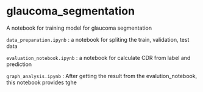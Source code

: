 # glaucoma_segmentation
A notebook for training model for glaucoma segmentation 

`data_preparation.ipynb` : a notebook for spliting the train, validation, test data

`evaluation_notebook.ipynb` : a notebook for calculate CDR from label and prediction

`graph_analysis.ipynb` : After getting the result from the evalution_notebook, this notebook provides tghe
